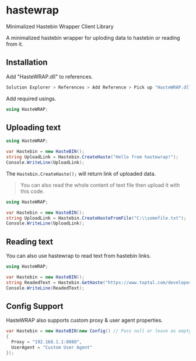 # hastewrap
Minimalized Hastebin Wrapper Client Library

A minimalized hastebin wrapper for uploding data to hastebin or reading from it.

## Installation

Add "HasteWRAP.dll" to references.
```bash
Solution Explorer > References > Add Reference > Pick up "HasteWRAP.dll"
```

Add required usings.
```csharp
using HasteWRAP;
```

## Uploading text 

```csharp
using HasteWRAP;

var Hastebin = new HasteBIN();
string UploadLink = Hastebin.CreateHaste("Hello from hastewrap!");
Console.WriteLine(UploadLink);
```

The `Hastebin.CreateHaste();` will return link of uploaded data.

> You can also read the whole content of text file then upload it with this code.

```csharp
using HasteWRAP;

var Hastebin = new HasteBIN();
string UploadLink = Hastebin.CreateHasteFromFile("C:\\somefile.txt");
Console.WriteLine(UploadLink);
```

## Reading text 

You can also use hastewrap to read text from hastebin links.

```csharp
using HasteWRAP;

var Hastebin = new HasteBIN();
string ReadedText = Hastebin.GetHaste("https://www.toptal.com/developers/hastebin/karonigili.py"); // or you can pass only the code
Console.WriteLine(ReadedText);
```

## Config Support

HasteWRAP also supports custom proxy & user agent properties. 

```csharp
var Hastebin = new HasteBIN(new Config() // Pass null or leave as empty to use default config.
{
  Proxy = "192.168.1.1:8080",
  UserAgent = "Custom User Agent"
});
```
